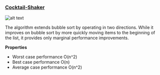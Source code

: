 ### [Cocktail-Shaker](./cocktail_shaker_sort.rs)
![alt text](shaker-image)

The algorithm extends bubble sort by operating in two directions. While it improves on bubble sort by more quickly moving items to the beginning of the list, it provides only marginal performance improvements.

__Properties__
* Worst case performance O(n^2)
* Best case performance  O(n)
* Average case performance O(n^2)


[shaker-image]: https://upload.wikimedia.org/wikipedia/commons/e/ef/Sorting_shaker_sort_anim.gif



